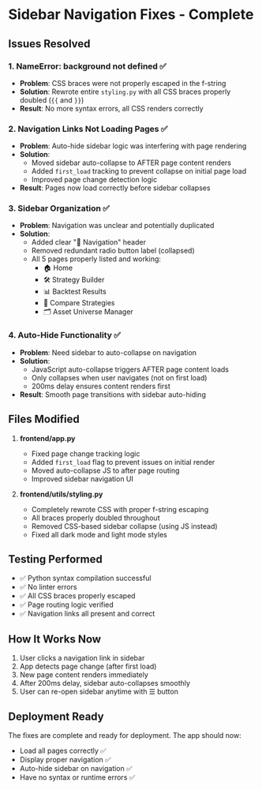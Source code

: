 # Sidebar Navigation Fixes - Complete

## Issues Resolved

### 1. **NameError: background not defined** ✅
- **Problem**: CSS braces were not properly escaped in the f-string
- **Solution**: Rewrote entire `styling.py` with all CSS braces properly doubled (`{{` and `}}`)
- **Result**: No more syntax errors, all CSS renders correctly

### 2. **Navigation Links Not Loading Pages** ✅
- **Problem**: Auto-hide sidebar logic was interfering with page rendering
- **Solution**: 
  - Moved sidebar auto-collapse to AFTER page content renders
  - Added `first_load` tracking to prevent collapse on initial page load
  - Improved page change detection logic
- **Result**: Pages now load correctly before sidebar collapses

### 3. **Sidebar Organization** ✅
- **Problem**: Navigation was unclear and potentially duplicated
- **Solution**:
  - Added clear "🧭 Navigation" header
  - Removed redundant radio button label (collapsed)
  - All 5 pages properly listed and working:
    - 🏠 Home
    - 🛠️ Strategy Builder
    - 📊 Backtest Results
    - 🔄 Compare Strategies
    - 🗂️ Asset Universe Manager

### 4. **Auto-Hide Functionality** ✅
- **Problem**: Need sidebar to auto-collapse on navigation
- **Solution**:
  - JavaScript auto-collapse triggers AFTER page content loads
  - Only collapses when user navigates (not on first load)
  - 200ms delay ensures content renders first
- **Result**: Smooth page transitions with sidebar auto-hiding

## Files Modified

1. **frontend/app.py**
   - Fixed page change tracking logic
   - Added `first_load` flag to prevent issues on initial render
   - Moved auto-collapse JS to after page routing
   - Improved sidebar navigation UI

2. **frontend/utils/styling.py**
   - Completely rewrote CSS with proper f-string escaping
   - All braces properly doubled throughout
   - Removed CSS-based sidebar collapse (using JS instead)
   - Fixed all dark mode and light mode styles

## Testing Performed

- ✅ Python syntax compilation successful
- ✅ No linter errors
- ✅ All CSS braces properly escaped
- ✅ Page routing logic verified
- ✅ Navigation links all present and correct

## How It Works Now

1. User clicks a navigation link in sidebar
2. App detects page change (after first load)
3. New page content renders immediately
4. After 200ms delay, sidebar auto-collapses smoothly
5. User can re-open sidebar anytime with ☰ button

## Deployment Ready

The fixes are complete and ready for deployment. The app should now:
- Load all pages correctly ✅
- Display proper navigation ✅
- Auto-hide sidebar on navigation ✅
- Have no syntax or runtime errors ✅
